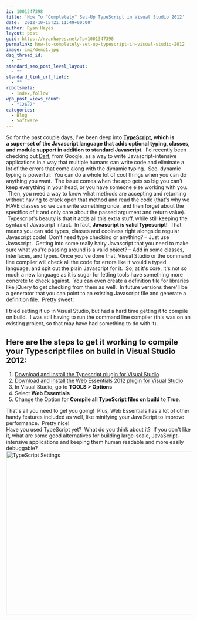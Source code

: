 ```yaml
---
id: 1001347398
title: 'How To "Completely" Set-Up TypeScript in Visual Studio 2012'
date: '2012-10-15T21:11:49+00:00'
author: Ryan Hayes
layout: post
guid: https://ryanhayes.net/?p=1001347398
permalink: how-to-completely-set-up-typescript-in-visual-studio-2012
image: img/demo1.jpg
dsq_thread_id:
  - ""
standard_seo_post_level_layout:
  - ""
standard_link_url_field:
  - ""
robotsmeta:
  - index,follow
wpb_post_views_count:
  - "12627"
categories:
  - Blog
  - Software
---
```

So for the past couple days, I've been deep into **[TypeScript](https://www.typescriptlang.org/), which is a super-set of the Javascript language that adds optional typing, classes, and module support in addition to standard Javascript**.  I'd recently been checking out [Dart](https://dartlang.org), from Google, as a way to write Javascript-intensive applications in a way that multiple humans can write code and eliminate a lot of the errors that come along with the dynamic typing.  See, dynamic typing is powerful.  You can do a whole lot of cool things when you can do anything you want.  The issue comes when the app gets so big you can't keep everything in your head, or you have someone else working with you.  Then, you need a way to know what methods are accepting and returning without having to crack open that method and read the code (that's why we HAVE classes so we can write something once, and then forget about the specifics of it and only care about the passed argument and return value).  Typescript's beauty is that it adds all this extra stuff, while still keeping the syntax of Javascript intact.  In fact, **Javascript is valid Typescript!**  That means you can add types, classes and coolness right alongside regular Javascript code!  Don't need type checking or anything? &#8211; Just use Javascript.  Getting into some really hairy Javascript that you need to make sure what you're passing around is a valid object? &#8211; Add in some classes, interfaces, and types. Once you've done that, Visual Studio or the command line compiler will check all the code for errors like it would a typed language, and spit out the plain Javascript for it.  So, at it's core, it's not so much a new language as it is sugar for letting tools have something more concrete to check against.  You can even create a definition file for libraries like jQuery to get checking from them as well.  In future versions there'll be a generator that you can point to an existing Javascript file and generate a definition file.  Pretty sweet!

I tried setting it up in Visual Studio, but had a hard time getting it to compile on build.  I was still having to run the command line compiler (this was on an existing project, so that may have had something to do with it).

## Here are the steps to get it working to compile your Typescript files on build in Visual Studio 2012:

<!--more-->

  1. [Download and Install the Typescript plugin for Visual Studio](https://www.microsoft.com/en-us/download/details.aspx?id=34790)
  2. [Download and Install the Web Essentials 2012 plugin for Visual Studio](https://visualstudiogallery.msdn.microsoft.com/07d54d12-7133-4e15-becb-6f451ea3bea6)
  3. In Visual Studio, go to **TOOLS > Options**
  4. Select **Web Essentials**
  5. Change the Option for **Compile all TypeScript files on build** to **True**.

<div>
  That's all you need to get you going!  Plus, Web Essentials has a lot of other handy features included as well, like minifying your JavaScript to improve performance.  Pretty nice!
</div>

<div>
</div>

<div>
  Have you used TypeScript yet?  What do you think about it?  If you don't like it, what are some good alternatives for building large-scale, JavaScript-intensive applications and keeping them human readable and more easily debuggable?
</div>

<div>
</div>

<div>
  <a href="https://ryanhayes.wpengine.comimg/wp-content/uploads/2013/10/TypeScript-Settings_odh81v.png"><img class="alignnone size-full wp-image-1001347399" title="TypeScript Settings" alt="TypeScript Settings" src="https://ryanhayes.wpengine.comimg/wp-content/uploads/2013/10/TypeScript-Settings_odh81v.png" width="761" height="444" srcset="https://ryanhayes.netimg/wp-content/uploads/2013/10/TypeScript-Settings_odh81v.png 761w, https://ryanhayes.netimg/wp-content/uploads/2013/10/TypeScript-Settings_odh81v-300x175.png 300w" sizes="(max-width: 761px) 100vw, 761px" /></a>
</div>

<div>
</div>
